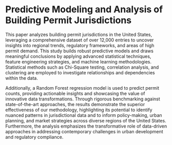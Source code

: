 # Predictive Modeling and Analysis of Building Permit Jurisdictions

This paper analyzes building permit jurisdictions in the United States, leveraging a comprehensive dataset of over 12,000 entries to uncover insights into regional trends, regulatory frameworks, and areas of high permit demand. This study builds robust predictive models and draws meaningful conclusions by applying advanced statistical techniques, feature engineering strategies, and machine learning methodologies. Statistical methods such as Chi-Square testing, correlation analysis, and clustering are employed to investigate relationships and dependencies within the data. 

Additionally, a Random Forest regression model is used to predict permit counts, providing actionable insights and showcasing the value of innovative data transformations. Through rigorous benchmarking against state-of-the-art approaches, the results demonstrate the superior effectiveness of our methodology, highlighting its potential to identify nuanced patterns in jurisdictional data and to inform policy-making, urban planning, and market strategies across diverse regions of the United States. Furthermore, the analysis emphasizes the transformative role of data-driven approaches in addressing contemporary challenges in urban development and regulatory compliance.
